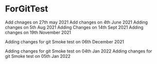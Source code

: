 # ForGitTest
Add chnages on 27th may 2021
Add changes on 4th June 2021
Adding changes on 5th Aug 2021
Adding Changes on 14th Sept 2021
Adding changes on 19th November 2021

Adding changes for git Smoke test on 06th December 2021

Adding changes for git Smoke test on 04th Jan 2022
Adding changes for git Smoke test on 05th Jan 2022
